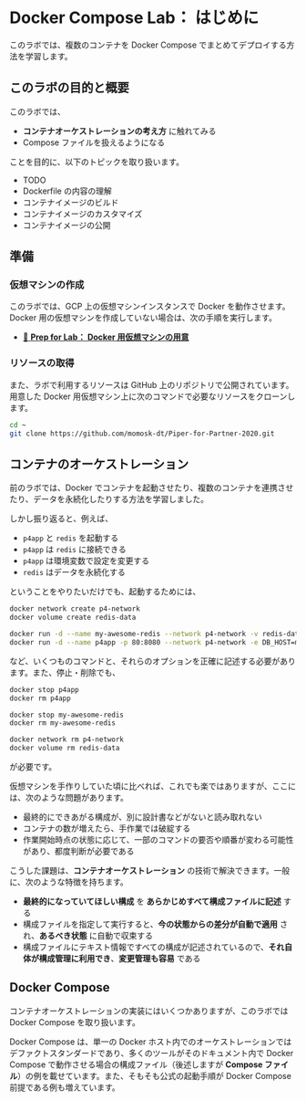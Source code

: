 # Docker Compose Lab： はじめに

このラボでは、複数のコンテナを Docker Compose でまとめてデプロイする方法を学習します。


## このラボの目的と概要

このラボでは、

* **コンテナオーケストレーションの考え方** に触れてみる
* Compose ファイルを扱えるようになる

ことを目的に、以下のトピックを取り扱います。

* TODO
* Dockerfile の内容の理解
* コンテナイメージのビルド
* コンテナイメージのカスタマイズ
* コンテナイメージの公開


## 準備


### 仮想マシンの作成

このラボでは、GCP 上の仮想マシンインスタンスで Docker を動作させます。Docker 用の仮想マシンを作成していない場合は、次の手順を実行します。

* [📖 **Prep for Lab： Docker 用仮想マシンの用意**](prep-docker-vm.md)


### リソースの取得

また、ラボで利用するリソースは GitHub 上のリポジトリで公開されています。用意した Docker 用仮想マシン上に次のコマンドで必要なリソースをクローンします。

```bash
cd ~
git clone https://github.com/momosk-dt/Piper-for-Partner-2020.git
```


## コンテナのオーケストレーション

前のラボでは、Docker でコンテナを起動させたり、複数のコンテナを連携させたり、データを永続化したりする方法を学習しました。

しかし振り返ると、例えば、

* `p4app` と `redis` を起動する
* `p4app` は `redis` に接続できる
* `p4app` は環境変数で設定を変更する
* `redis` はデータを永続化する

ということをやりたいだけでも、起動するためには、

```bash
docker network create p4-network
docker volume create redis-data

docker run -d --name my-awesome-redis --network p4-network -v redis-data:/data redis:6.0
docker run -d --name p4app -p 80:8080 --network p4-network -e DB_HOST=my-awesome-redis kurokobo/p4app:0.0.1
```

など、いくつものコマンドと、それらのオプションを正確に記述する必要があります。また、停止・削除でも、

```bash
docker stop p4app
docker rm p4app

docker stop my-awesome-redis
docker rm my-awesome-redis

docker network rm p4-network
docker volume rm redis-data
```

が必要です。

仮想マシンを手作りしていた頃に比べれば、これでも楽ではありますが、ここには、次のような問題があります。

* 最終的にできあがる構成が、別に設計書などがないと読み取れない
* コンテナの数が増えたら、手作業では破綻する
* 作業開始時点の状態に応じて、一部のコマンドの要否や順番が変わる可能性があり、都度判断が必要である

こうした課題は、**コンテナオーケストレーション** の技術で解決できます。一般に、次のような特徴を持ちます。

* **最終的になっていてほしい構成** を **あらかじめすべて構成ファイルに記述** する
* 構成ファイルを指定して実行すると、**今の状態からの差分が自動で適用** され、**あるべき状態** に自動で収束する
* 構成ファイルにテキスト情報ですべての構成が記述されているので、**それ自体が構成管理に利用でき**、**変更管理も容易** である


## Docker Compose

コンテナオーケストレーションの実装にはいくつかありますが、このラボでは Docker Compose を取り扱います。

Docker Compose は、単一の Docker ホスト内でのオーケストレーションではデファクトスタンダードであり、多くのツールがそのドキュメント内で Docker Compose で動作させる場合の構成ファイル（後述しますが **Compose ファイル**）の例を載せています。また、そもそも公式の起動手順が Docker Compose 前提である例も増えています。
